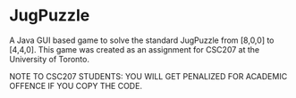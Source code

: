 # JugPuzzle
A Java GUI based game to solve the standard JugPuzzle from [8,0,0] to [4,4,0]. This game was created as an assignment 
for CSC207 at the University of Toronto. 

NOTE TO CSC207 STUDENTS: YOU WILL GET PENALIZED FOR ACADEMIC OFFENCE IF YOU COPY THE CODE.
